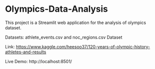 # Olympics-Data-Analysis
This project is a Streamlit web application for the analysis of olympics dataset.

Datasets: athlete_events.csv and noc_regions.csv Dataset 

Link: https://www.kaggle.com/heesoo37/120-years-of-olympic-history-athletes-and-results

Live Demo: http://localhost:8501/
